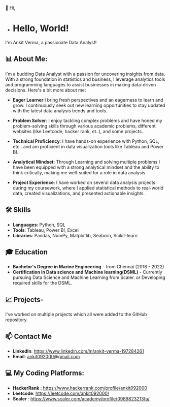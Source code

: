 👋 Hi,
- # Hello, World! 

I'm Ankit Verma, a passionate Data Analyst!

## 📊 About Me:

I'm a budding Data Analyst with a passion for uncovering insights from data. With a strong foundation in statistics and business, I leverage analytics tools and programming languages to assist businesses in making data-driven decisions. Here's a bit more about me:

- **Eager Learner**:I bring fresh perspectives and an eagerness to learn and grow. I continuously seek out new learning opportunities to stay updated with the latest data analysis trends and tools.

- **Problem Solver**: I enjoy tackling complex problems and have honed my problem-solving skills through various academic problems, different websites (like Leetcode, hacker rank, et..), and some projects.

- **Technical Proficiency**: I have hands-on experience with Python, SQL, etc.. and am proficient in data visualization tools like Tableau and Power BI.

- **Analytical Mindset**: Through Learning and solving multiple problems I have been equipped with a strong analytical mindset and the ability to think critically, making me well-suited for a role in data analysis.

- **Project Experience**: I have worked on several data analysis projects during my coursework, where I applied statistical methods to real-world data, created visualizations, and presented actionable insights.


## 🛠️ Skills

- **Languages**: Python, SQL
- **Tools**: Tableau, Power BI, Excel
- **Libraries**: Pandas, NumPy, Matplotlib, Seaborn, Scikit-learn

## 🎓 Education

- **Bachelor's Degree in Marine Engineering** - from Chennai (2018 - 2022)
- **Certification in Data science and Machine learning(DSML)** -
Currently pursuing Data Science and Machine Learning from Scaler. or Developing required skills for the DSML.

## 📈 Projects-
I've worked on multiple projects which all were added to the GitHub repository.

## 📫 Contact Me

- **LinkedIn**: https://www.linkedin.com/in/ankit-verma-197284261
- **Email**: ankit092000@gmail.com
## 💻 My Coding Platforms: 
- **HackerRank** : https://www.hackerrank.com/profile/ankit092000
- **Leetcode**: https://leetcode.com/ankit092000/
- **Scaler** : https://www.scaler.com/academy/profile/0989823213fa/
<!---
ankit-verma2000/ankit-verma2000 is a ✨ special ✨ repository because its `README.md` (this file) appears on your GitHub profile.
You can click the Preview link to take a look at your changes.
--->
